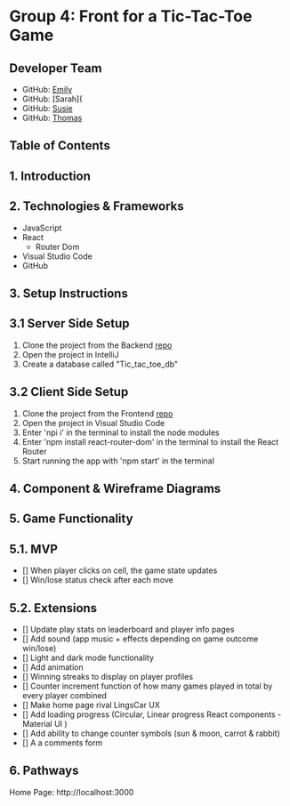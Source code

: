 # **Group 4: Front for a Tic-Tac-Toe Game**

## Developer Team ##
- GitHub: [Emily]()
- GitHub: [Sarah](
- GitHub: [Susie]()
- GitHub: [Thomas]()

## Table of Contents

## 1. Introduction 

## 2. Technologies & Frameworks
- JavaScript
- React
  - Router Dom
- Visual Studio Code
- GitHub

## 3. Setup Instructions

## 3.1 Server Side Setup
1. Clone the project from the Backend [repo](https://github.com/KacperProg/Tic_tac_toe)
2. Open the project in IntelliJ
3. Create a database called "Tic_tac_toe_db"

## 3.2 Client Side Setup
1. Clone the project from the Frontend [repo](https://github.com/sctowers/tic_tac_toe_fronend)
2. Open the project in Visual Studio Code
3. Enter 'npi i' in the terminal to install the node modules
4. Enter 'npm install react-router-dom' in the terminal to install the React Router
5. Start running the app with 'npm start' in the terminal

## 4. Component & Wireframe Diagrams

## 5. Game Functionality

## 5.1. MVP 
-  [] When player clicks on cell, the game state updates
-  [] Win/lose status check after each move

## 5.2. Extensions
- [] Update play stats on leaderboard and player info pages
- [] Add sound (app music + effects depending on game outcome win/lose)
- [] Light and dark mode functionality
- [] Add animation
- [] Winning streaks to display on player profiles
- [] Counter increment function of how many games played in total by every player combined
- [] Make home page rival LingsCar UX
- [] Add loading progress (Circular, Linear progress React components - Material UI )
- [] Add ability to change counter symbols (sun & moon, carrot & rabbit)
- [] A a comments form

## 6. Pathways
Home Page: http://localhost:3000